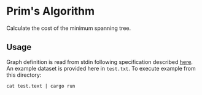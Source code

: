 # Prim's Algorithm

Calculate the cost of the minimum spanning tree.


## Usage

Graph definition is read from stdin following specification described [here](https://github.com/beaunus/stanford-algs/tree/master/testCases/course3/assignment1SchedulingAndMST).  An example dataset is provided here in `test.txt`.  To execute example from this directory:
```
cat test.text | cargo run
```
